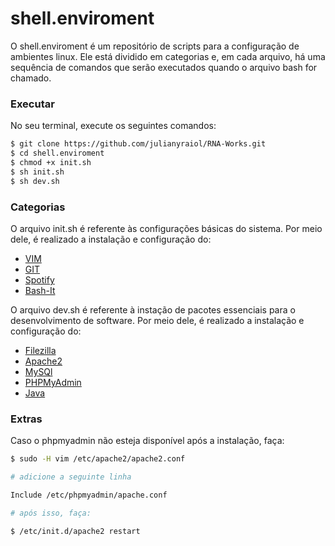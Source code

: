 # shell.enviroment

O shell.enviroment é um repositório de scripts para a configuração de ambientes linux.
Ele está dividido em categorias e, em cada arquivo, há uma sequência de comandos que serão executados quando o arquivo bash for chamado.

### Executar

No seu terminal, execute os seguintes comandos:

```bash
$ git clone https://github.com/julianyraiol/RNA-Works.git
$ cd shell.enviroment
$ chmod +x init.sh
$ sh init.sh
$ sh dev.sh
```

### Categorias

O arquivo init.sh é referente às configurações básicas do sistema. Por meio dele, é realizado a instalação e configuração do:

- [VIM](https://www.vim.org/about.php)
- [GIT](https://git-scm.com/)
- [Spotify](https://www.spotify.com/br/)
- [Bash-It](https://github.com/Bash-it/bash-it)

O arquivo dev.sh é referente à instação de pacotes essenciais para o desenvolvimento de software. Por meio dele, é realizado a instalação e configuração do:

- [Filezilla](https://filezilla-project.org/)
- [Apache2](https://httpd.apache.org/)
- [MySQl](https://www.mysql.com/)
- [PHPMyAdmin](https://www.phpmyadmin.net/)
- [Java](https://www.java.com/pt_BR/download/)

### Extras

Caso o phpmyadmin não esteja disponível após a instalação, faça:

```bash
$ sudo -H vim /etc/apache2/apache2.conf

# adicione a seguinte linha

Include /etc/phpmyadmin/apache.conf

# após isso, faça:

$ /etc/init.d/apache2 restart

```

